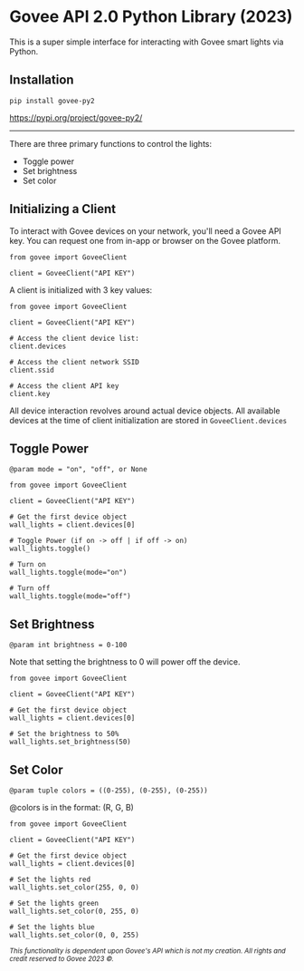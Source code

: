 # Govee API 2.0 Python Library (2023)
This is a super simple interface for interacting with Govee smart lights via Python. 

## Installation
```
pip install govee-py2
```
https://pypi.org/project/govee-py2/

---
There are three primary functions to control the lights:
- Toggle power
- Set brightness
- Set color

## Initializing a Client
To interact with Govee devices on your network, you'll need a Govee API key. You can request one from in-app or browser on the Govee platform. 
```
from govee import GoveeClient

client = GoveeClient("API KEY")
```
A client is initialized with 3 key values:
```
from govee import GoveeClient

client = GoveeClient("API KEY")

# Access the client device list:
client.devices

# Access the client network SSID
client.ssid

# Access the client API key
client.key
```

All device interaction revolves around actual device objects. All available devices at the time of client initialization are stored in `GoveeClient.devices`

## Toggle Power
`@param mode = "on", "off", or None`

```
from govee import GoveeClient

client = GoveeClient("API KEY")

# Get the first device object
wall_lights = client.devices[0]

# Toggle Power (if on -> off | if off -> on)
wall_lights.toggle()

# Turn on 
wall_lights.toggle(mode="on")

# Turn off
wall_lights.toggle(mode="off")

```

## Set Brightness
`@param int brightness = 0-100`

Note that setting the brightness to 0 will power off the device. 
```
from govee import GoveeClient

client = GoveeClient("API KEY")

# Get the first device object
wall_lights = client.devices[0]

# Set the brightness to 50%
wall_lights.set_brightness(50)

```

## Set Color
`@param tuple colors = ((0-255), (0-255), (0-255))`

@colors is in the format: (R, G, B)
```
from govee import GoveeClient

client = GoveeClient("API KEY")

# Get the first device object
wall_lights = client.devices[0]

# Set the lights red
wall_lights.set_color(255, 0, 0)

# Set the lights green
wall_lights.set_color(0, 255, 0)

# Set the lights blue
wall_lights.set_color(0, 0, 255)

```





<sub> *This functionality is dependent upon Govee's API which is not my creation. All rights and credit reserved to Govee 2023 ©.* </sub>
